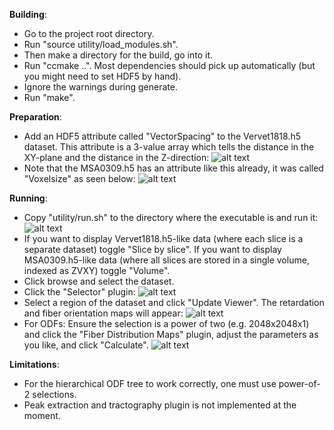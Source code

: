 **Building**:
- Go to the project root directory.
- Run "source utility/load_modules.sh".
- Then make a directory for the build, go into it.
- Run "ccmake ..". Most dependencies should pick up automatically (but you might need to set HDF5 by hand). 
- Ignore the warnings during generate.
- Run "make".

**Preparation**:
- Add an HDF5 attribute called "VectorSpacing" to the Vervet1818.h5 dataset. This attribute is a 3-value array which tells the distance in the XY-plane and the distance in the Z-direction:
![alt text](https://devhub.vr.rwth-aachen.de/VR-Group/pli_vis/tree/develop/docs/images/Tutorial1.png)
- Note that the MSA0309.h5 has an attribute like this already, it was called "Voxelsize" as seen below:
![alt text](https://devhub.vr.rwth-aachen.de/VR-Group/pli_vis/tree/develop/docs/images/Tutorial2.png)

**Running**:
- Copy "utility/run.sh" to the directory where the executable is and run it:
![alt text](https://devhub.vr.rwth-aachen.de/VR-Group/pli_vis/tree/develop/docs/images/Tutorial3.png)
- If you want to display Vervet1818.h5-like data (where each slice is a separate dataset) toggle "Slice by slice". If you want to display MSA0309.h5-like data (where all slices are stored in a single volume, indexed as ZVXY) toggle "Volume".
- Click browse and select the dataset.
- Click the "Selector" plugin:
![alt text](https://devhub.vr.rwth-aachen.de/VR-Group/pli_vis/tree/develop/docs/images/Tutorial4.png)
- Select a region of the dataset and click "Update Viewer". The retardation and fiber orientation maps will appear:
![alt text](https://devhub.vr.rwth-aachen.de/VR-Group/pli_vis/tree/develop/docs/images/Tutorial5.png)
- For ODFs: Ensure the selection is a power of two (e.g. 2048x2048x1) and click the "Fiber Distribution Maps" plugin, adjust the parameters as you like, and click "Calculate".
![alt text](https://devhub.vr.rwth-aachen.de/VR-Group/pli_vis/tree/develop/docs/images/Tutorial6.png)

**Limitations**:
- For the hierarchical ODF tree to work correctly, one must use power-of-2 selections.
- Peak extraction and tractography plugin is not implemented at the moment.